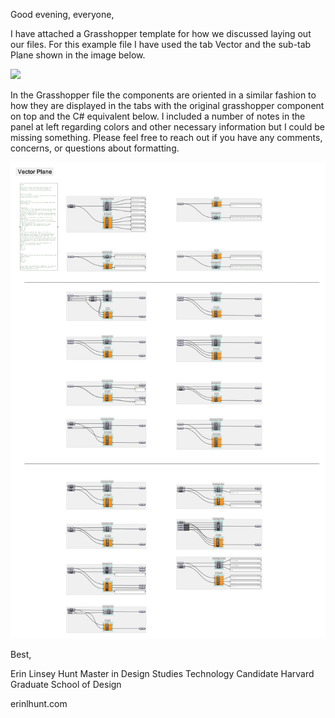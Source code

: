 Good evening, everyone,

I have attached a Grasshopper template for how we discussed laying out our files. For this example file I have used the tab Vector and the sub-tab Plane shown in the image below.

![](./canvas_bezier_cubic.png)

In the Grasshopper file the components are oriented in a similar fashion to how they are displayed in the tabs with the original grasshopper component on top and the C# equivalent below. I included a number of notes in the panel at left regarding colors and other necessary information but I could be missing something. Please feel free to reach out if you have any comments, concerns, or questions about formatting.

![](../assets/templates_01.png)

Best,

Erin Linsey Hunt
Master in Design Studies Technology Candidate
Harvard Graduate School of Design

erinlhunt.com
